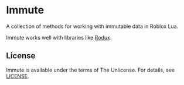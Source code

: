 # Immute
A collection of methods for working with immutable data in Roblox Lua.

Immute works well with libraries like [Rodux](https://github.com/Roblox/Rodux).

## License
Immute is available under the terms of The Unlicense. For details, see [LICENSE](LICENSE).